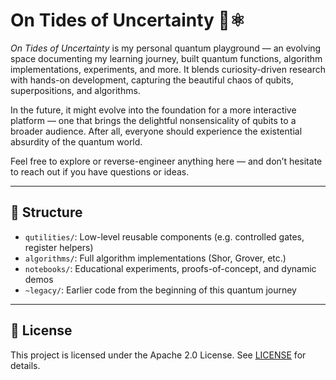 # On Tides of Uncertainty 🌊⚛️

*On Tides of Uncertainty* is my personal quantum playground — an evolving space documenting my learning journey, built quantum functions, algorithm implementations, experiments, and more. It blends curiosity-driven research with hands-on development, capturing the beautiful chaos of qubits, superpositions, and algorithms.

In the future, it might evolve into the foundation for a more interactive platform — one that brings the delightful nonsensicality of qubits to a broader audience. After all, everyone should experience the existential absurdity of the quantum world.

Feel free to explore or reverse-engineer anything here — and don’t hesitate to reach out if you have questions or ideas.

---

## 📁 Structure

- `qutilities/`: Low-level reusable components (e.g. controlled gates, register helpers)
- `algorithms/`: Full algorithm implementations (Shor, Grover, etc.)
- `notebooks/`: Educational experiments, proofs-of-concept, and dynamic demos
- `~legacy/`: Earlier code from the beginning of this quantum journey

---

## 🧾 License

This project is licensed under the Apache 2.0 License. See [LICENSE](../LICENSE) for details.
